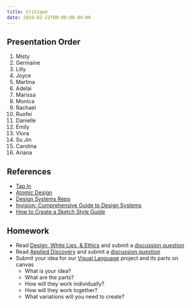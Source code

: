 ```yaml
---
title: Critique
date: 2019-02-22T09:00:00-04:00
---
```


## Presentation Order

1. Misty
2. Germaine
3. Lilly
4. Joyce
5. Martina
6. Adelai
7. Marissa
8. Monica
9. Rachael
10. Ruofei
11. Danielle
12. Emily
13. Vlora
14. Su Jin
15. Carolina
16. Ariana

## References

- [Tap In](https://itunes.apple.com/tt/app/tap-in-meditation/id1435625315?mt=8&ign-mpt=uo%3D2)
- [Atomic Design](http://atomicdesign.bradfrost.com/table-of-contents/)
- [Design Systems Repo](https://designsystemsrepo.com/design-systems/)
- [Invision: Comprehensive Guide to Design Systems](https://www.invisionapp.com/inside-design/guide-to-design-systems/)
- [How to Create a Sketch Style Guide](https://uxplanet.org/how-to-create-a-sketch-style-guide-library-and-ui-kit-af032b4610af)

## Homework

- Read [Design, White Lies, & Ethics](https://prmlg.ht/2STTX4r) and submit a [discussion question](https://prmlg.ht/2XhSsvy)
- Read [Applied Discovery](https://prmlg.ht/2ViySgV) and submit a [discussion question](https://prmlg.ht/2T8s488)
- Submit your idea for our [Visual Language](/projects/visual-language/) project and its parts on canvas
  - What is your idea?
  - What are the parts?
  - How will they work individually?
  - How will they work together?
  - What variations will you need to create?